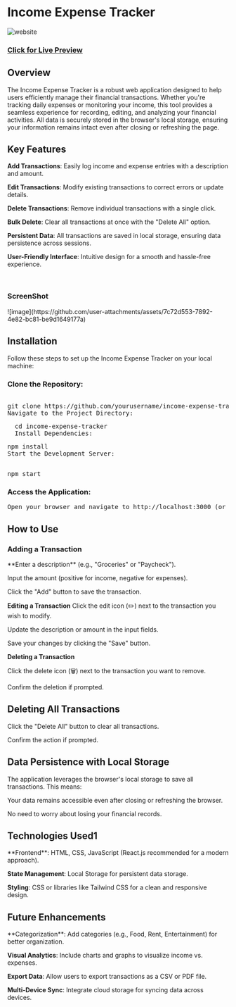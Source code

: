<h1>Income Expense Tracker</h1>
<img src="https://github.com/user-attachments/assets/96e8ea0a-dabb-4b98-80aa-23d2f9d53e77" alt ="website"/>


<a href="https://track-income-expenses.netlify.app/"><h3>Click for Live Preview</h3></a>
<h2>Overview</h2>
The Income Expense Tracker is a robust web application designed to help users efficiently manage their financial transactions. Whether you're tracking daily expenses or monitoring your income, this tool provides a seamless experience for recording, editing, and analyzing your financial activities. All data is securely stored in the browser's local storage, ensuring your information remains intact even after closing or refreshing the page.

<h2>Key Features</h2>

**Add Transactions**: Easily log income and expense entries with a description and amount.

**Edit Transactions**: Modify existing transactions to correct errors or update details.

**Delete Transactions**: Remove individual transactions with a single click.

**Bulk Delete**: Clear all transactions at once with the "Delete All" option.

**Persistent Data**: All transactions are saved in local storage, ensuring data persistence across sessions.

**User-Friendly Interface**: Intuitive design for a smooth and hassle-free experience.


<br/>
<h3>ScreenShot</h3>
![image](https://github.com/user-attachments/assets/7c72d553-7892-4e82-bc81-be9d1649177a)

<h2>Installation</h2>
Follow these steps to set up the Income Expense Tracker on your local machine:

<h3>Clone the Repository:</h3>

<pre>  
git clone https://github.com/yourusername/income-expense-tracker.git
Navigate to the Project Directory:
</pre>

<pre>
  cd income-expense-tracker
  Install Dependencies:
</pre>

<pre>
npm install
Start the Development Server:  
</pre>

<pre>  
npm start
</pre>

<h3>Access the Application:</h3>
<pre>Open your browser and navigate to http://localhost:3000 (or the port specified in your terminal).</pre>

<h2>How to Use</h2>
<h3>Adding a Transaction</h3>
**Enter a description** (e.g., "Groceries" or "Paycheck").

Input the amount (positive for income, negative for expenses).

Click the "Add" button to save the transaction.

**Editing a Transaction**
Click the edit icon (✏️) next to the transaction you wish to modify.

Update the description or amount in the input fields.

Save your changes by clicking the "Save" button.

**Deleting a Transaction**

Click the delete icon (🗑️) next to the transaction you want to remove.

Confirm the deletion if prompted.

<h2>Deleting All Transactions</h2>
Click the "Delete All" button to clear all transactions.

Confirm the action if prompted.

<h2>Data Persistence with Local Storage</h2>
The application leverages the browser's local storage to save all transactions. This means:

Your data remains accessible even after closing or refreshing the browser.

No need to worry about losing your financial records.

<h2>Technologies Used1</h2>
**Frontend**: HTML, CSS, JavaScript (React.js recommended for a modern approach).

**State Management**: Local Storage for persistent data storage.

**Styling**: CSS or libraries like Tailwind CSS for a clean and responsive design.

<h2>Future Enhancements</h2>
**Categorization**: Add categories (e.g., Food, Rent, Entertainment) for better organization.

**Visual Analytics**: Include charts and graphs to visualize income vs. expenses.

**Export Data**: Allow users to export transactions as a CSV or PDF file.

**Multi-Device Sync**: Integrate cloud storage for syncing data across devices.
